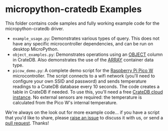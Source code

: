 # micropython-cratedb Examples

This folder contains code samples and fully working example code for the micropython-cratedb driver.

* `example_usage.py`: Demonstrates various types of query.  This does not have any specific microcontroller dependencies, and can be run on desktop MicroPython.
* `object_examples.py`: Demonstrates operations using an [OBJECT](https://cratedb.com/docs/crate/reference/en/latest/general/ddl/data-types.html#objects) column in CrateDB.  Also demonstrates the use of the [ARRAY](https://cratedb.com/docs/crate/reference/en/latest/general/ddl/data-types.html#array) container data type.
* `picow_demo.py`: A complete demo script for the [Raspberry Pi Pico W](https://www.raspberrypi.com/documentation/microcontrollers/pico-series.html#picow-technical-specification) microcontroller. The script connects to a wifi network (you'll need to configure your own SSID and password) and sends temperature readings to a CrateDB database every 10 seconds.  The code creates a table in CrateDB if needed.  To use this, you'll need a free [CrateDB cloud instance](https://console.cratedb.cloud/).  No external sensors are required: the temperature is calculated from the Pico W's internal temperature.

We're always on the look out for more example code... if you have a script that you'd like to share, please [raise an issue](/issues) to discuss it with us, or send a [pull request](/pulls).  Thanks!